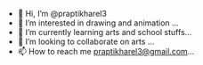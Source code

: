 - 👋 Hi, I’m @praptikharel3
- 👀 I’m interested in drawing and animation ...
- 🌱 I’m currently learning arts and school stuffs...
- 💞️ I’m looking to collaborate on arts ...
- 📫 How to reach me praptikharel3@gmail.com...

<!---
praptikharel3/praptikharel3 is a ✨ special ✨ repository because its `README.md` (this file) appears on your GitHub profile.
You can click the Preview link to take a look at your changes.
--->
